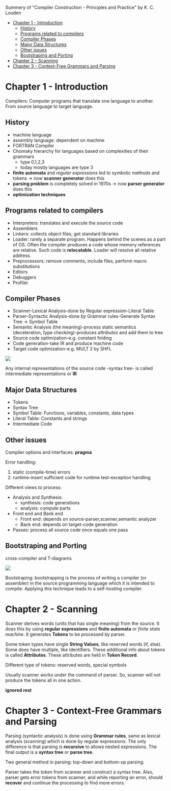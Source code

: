 Summery of "Compiler Construction - Principles and Practice" by K. C. Louden

<!-- START doctoc generated TOC please keep comment here to allow auto update -->
<!-- DON'T EDIT THIS SECTION, INSTEAD RE-RUN doctoc TO UPDATE -->


- [Chapter 1 - Introduction](#chapter-1---introduction)
  - [History](#history)
  - [Programs related to compilers](#programs-related-to-compilers)
  - [Compiler Phases](#compiler-phases)
  - [Major Data Structures](#major-data-structures)
  - [Other issues](#other-issues)
  - [Bootstraping and Porting](#bootstraping-and-porting)
- [Chapter 2 - Scanning](#chapter-2---scanning)
- [Chapter 3 - Context-Free Grammars and Parsing](#chapter-3---context-free-grammars-and-parsing)

<!-- END doctoc generated TOC please keep comment here to allow auto update -->


<!-- **************************************************************************** -->
# Chapter 1 - Introduction
Compilers: Computer programs that translate one language to another. From source language to target language.

## History

 - machine language
 - assembly language: dependent on machine
 - FORTRAN Compiler
 - Chomsky hierarchy for languages based on complexities of their grammars
 	- type 0,1,2,3
 	- today mostly languages are type 3
 - __finite automata__ and _regular expressions_ led to symbolic methods and tokens -> now __scanner generator__ does this
 - __parsing problem__ is completely solved in 1970s -> now __parser generator__ does this
 - __optimization techniques__

## Programs related to compilers

 - Interpreters: translates and execute the source code
 - Assemblers
 - Linkers: collects object files, get standard libraries
 - Loader: rarely a separate program. Happens behind the scenes as a part of OS. Often the compiler produces a code whose memory references are relative. 
   Such code is __relocatable__. Loader will resolve all relative address.
 - Preprocessors: remove comments, include files, perform macro substitutions
 - Editors
 - Debuggers
 - Profiler

## Compiler Phases

 - Scanner-Lexical Analysis-done by Regular expression-Literal Table
 - Parser-Syntactic Analysis-done by Grammar rules-Generate Syntax Tree -> Symbol Table
 - Semantic Analysis (the meaning)-process static semantics (deceleration, type checking)-produces _attributes_ and add them to tree
 - Source code optimization-e.g. constant folding
 - Code generation-take IR and produce machine code
 - Target code optimization-e.g. MULT 2 by SHFL

 ![](http://jcsites.juniata.edu/faculty/rhodes/lt/images/ccover4.gif)

 Any internal representations of the source code -syntax tree- is called intermediate representations or **IR**

## Major Data Structures

 - Tokens
 - Syntax Tree
 - Symbol Table: Functions, variables, constants, data types
 - Literal Table: Constants and strings
 - Intermediate Code

## Other issues

Compiler options and interfaces: **pragma**

Error handling: 
   1. static (compile-time) errors 
   2. runtime-insert sufficient code for runtime test-exception handling

Different views to process:

  - Analysis and Synthesis: 
  	- synthesis: code generations
  	- analysis: compute parts
  - Front end and Bank end
  	- Front end: depends on source-parser,scanner,semantic analyzer
  	- Back end: depends on target-code generation
  - Passes: process all source code once equals one pass

## Bootstraping and Porting

cross-compiler and T-diagrams

![](https://upload.wikimedia.org/wikipedia/commons/1/1a/T-diagram.png)

Bootstraping: bootstrapping is the process of writing a compiler (or assembler) in the source programming language which it is intended to compile. Applying this technique leads to a self-hosting compiler.

<!-- **************************************************************************** -->

# Chapter 2 - Scanning

Scanner derives words (units that has single meaning) from the source. It does this by using **regular expressions** and **finite automata** or _finite state machine_. It generates **Tokens** to be processed by parser.

Some token types have single **String Values**, like reserved words (if, else). Some does have multiple, like identifiers. These additional info about tokens is 
called **Attributes**. These attributes are held in **Token Record**.

Different type of tokens: reserved words, special symbols

Usually scanner works under the command of parser. So, scanner will not produce the tokens all in one action.

__ignored rest__

<!-- **************************************************************************** -->

# Chapter 3 - Context-Free Grammars and Parsing

Parsing (syntactic analysis) is done using **Grammar rules**, same as lexical analysis (scanning) which is done by regular expressions.
The only difference is that parsing is **recursive** to allows nested expressions.
The final output is a **syntax tree** or **parse tree**.

Two general method in parsing: top-down and bottom-up parsing.

Parser takes the token from scanner and construct a syntax tree. Also, parser gets error tokens from scanner, and while reporting an error, should **recover** and continue the processing to find more errors. 




